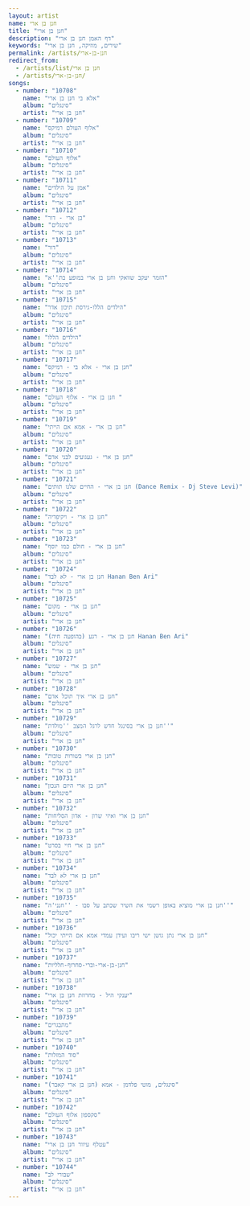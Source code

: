 ```yaml
---
layout: artist
name: חנן בן ארי
title: "חנן בן ארי"
description: "דף האמן חנן בן ארי"
keywords: "שירים, מוזיקה, חנן בן ארי"
permalink: /artists/חנן-בן-ארי
redirect_from:
  - /artists/list/חנן בן ארי
  - /artists/חנן-בן-ארי/
songs:
  - number: "10708"
    name: "אלא בי חנן בן ארי"
    album: "סינגלים"
    artist: "חנן בן ארי"
  - number: "10709"
    name: "אלוף העולם רמיקס"
    album: "סינגלים"
    artist: "חנן בן ארי"
  - number: "10710"
    name: "אלוף העולם"
    album: "סינגלים"
    artist: "חנן בן ארי"
  - number: "10711"
    name: "אמן על הילדים"
    album: "סינגלים"
    artist: "חנן בן ארי"
  - number: "10712"
    name: "בן ארי - דור"
    album: "סינגלים"
    artist: "חנן בן ארי"
  - number: "10713"
    name: "דור"
    album: "סינגלים"
    artist: "חנן בן ארי"
  - number: "10714"
    name: "הזמר יעקב שוואקי וחנן בן ארי במופע בת''א"
    album: "סינגלים"
    artist: "חנן בן ארי"
  - number: "10715"
    name: "הילדים הללו-גירסת תיכון אדר"
    album: "סינגלים"
    artist: "חנן בן ארי"
  - number: "10716"
    name: "הילדים הללו"
    album: "סינגלים"
    artist: "חנן בן ארי"
  - number: "10717"
    name: "חנן בן ארי - אלא בי - רמיקס"
    album: "סינגלים"
    artist: "חנן בן ארי"
  - number: "10718"
    name: "חנן בן ארי - אלוף העולם "
    album: "סינגלים"
    artist: "חנן בן ארי"
  - number: "10719"
    name: "חנן בן ארי - אמא אם הייתי"
    album: "סינגלים"
    artist: "חנן בן ארי"
  - number: "10720"
    name: "חנן בן ארי - געגועים לבני אדם"
    album: "סינגלים"
    artist: "חנן בן ארי"
  - number: "10721"
    name: "חנן בן ארי - החיים שלנו תותים (Dance Remix - Dj Steve Levi)"
    album: "סינגלים"
    artist: "חנן בן ארי"
  - number: "10722"
    name: "חנן בן ארי - ויקיפדיה"
    album: "סינגלים"
    artist: "חנן בן ארי"
  - number: "10723"
    name: "חנן בן ארי - חולם כמו יוסף"
    album: "סינגלים"
    artist: "חנן בן ארי"
  - number: "10724"
    name: "חנן בן ארי - לא לבד Hanan Ben Ari"
    album: "סינגלים"
    artist: "חנן בן ארי"
  - number: "10725"
    name: "חנן בן ארי - מקום"
    album: "סינגלים"
    artist: "חנן בן ארי"
  - number: "10726"
    name: "חנן בן ארי - רגע (בהופעה חיה) Hanan Ben Ari"
    album: "סינגלים"
    artist: "חנן בן ארי"
  - number: "10727"
    name: "חנן בן ארי - שמש"
    album: "סינגלים"
    artist: "חנן בן ארי"
  - number: "10728"
    name: "חנן בן ארי איך תוכל אדם"
    album: "סינגלים"
    artist: "חנן בן ארי"
  - number: "10729"
    name: "חנן בן ארי בסינגל חדש לרגל המצב ''מולדת''"
    album: "סינגלים"
    artist: "חנן בן ארי"
  - number: "10730"
    name: "חנן בן ארי בשורות טובות"
    album: "סינגלים"
    artist: "חנן בן ארי"
  - number: "10731"
    name: "חנן בן ארי היום הנכון"
    album: "סינגלים"
    artist: "חנן בן ארי"
  - number: "10732"
    name: "חנן בן ארי ואיזי שרון - אדון הסליחות"
    album: "סינגלים"
    artist: "חנן בן ארי"
  - number: "10733"
    name: "חנן בן ארי חיי בסרט"
    album: "סינגלים"
    artist: "חנן בן ארי"
  - number: "10734"
    name: "חנן בן ארי לא לבד"
    album: "סינגלים"
    artist: "חנן בן ארי"
  - number: "10735"
    name: "חנן בן ארי מוציא באופן רשמי את השיר שכתב על סבו - ''חנני'ה''"
    album: "סינגלים"
    artist: "חנן בן ארי"
  - number: "10736"
    name: "חנן בן ארי נתן גושן ישי ריבו ועידן עמדי אמא אם הייתי יכול"
    album: "סינגלים"
    artist: "חנן בן ארי"
  - number: "10737"
    name: "חנן-בן-ארי-וברי-סחרוף-חלליות"
    album: "סינגלים"
    artist: "חנן בן ארי"
  - number: "10738"
    name: "יענקי היל - מחרוזת חנן בן ארי"
    album: "סינגלים"
    artist: "חנן בן ארי"
  - number: "10739"
    name: "מתבגרים"
    album: "סינגלים"
    artist: "חנן בן ארי"
  - number: "10740"
    name: "סוד המזלות"
    album: "סינגלים"
    artist: "חנן בן ארי"
  - number: "10741"
    name: "סינגלים, מוטי פלדמן - אמא (חנן בן ארי קאבר)"
    album: "סינגלים"
    artist: "חנן בן ארי"
  - number: "10742"
    name: "סקספון אלוף העולם"
    album: "סינגלים"
    artist: "חנן בן ארי"
  - number: "10743"
    name: "עטלף עיוור חנן בן ארי"
    album: "סינגלים"
    artist: "חנן בן ארי"
  - number: "10744"
    name: "שבורי לב"
    album: "סינגלים"
    artist: "חנן בן ארי"
---
```

